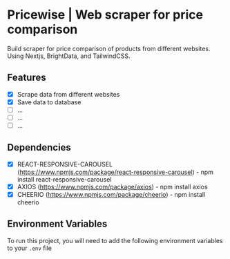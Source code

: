 # Pricewise | Web scraper for price comparison

Build scraper for price comparison of products from different websites. Using Nextjs, BrightData, and TailwindCSS.

## Features

-  [x] Scrape data from different websites
-  [x] Save data to database
-  [ ] ...
-  [ ] ...
-  [ ] ...

## Dependencies

-  [x] REACT-RESPONSIVE-CAROUSEL (https://www.npmjs.com/package/react-responsive-carousel) - npm install react-responsive-carousel
-  [x] AXIOS (https://www.npmjs.com/package/axios) - npm install axios
-  [x] CHEERIO (https://www.npmjs.com/package/cheerio) - npm install cheerio

## Environment Variables

To run this project, you will need to add the following environment variables to your `.env` file
